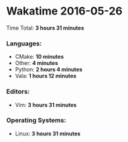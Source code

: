 # Wakatime 2016-05-26

Time Total: **3 hours 31 minutes**

### Languages:
- CMake: **10 minutes** 
- Other: **4 minutes** 
- Python: **2 hours 4 minutes** 
- Vala: **1 hours 12 minutes** 

### Editors:
- Vim: **3 hours 31 minutes** 

### Operating Systems:
- Linux: **3 hours 31 minutes** 

